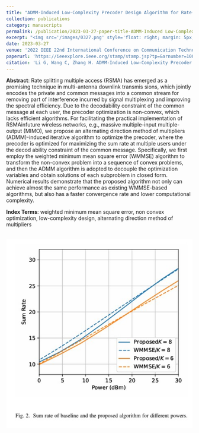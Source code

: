 ```yaml
---
title: "ADMM-Induced Low-Complexity Precoder Design Algorithm for Rate-Splitting Multiple Access"
collection: publications
category: manuscripts
permalink: /publication/2023-03-27-paper-title-ADMM-Induced Low-Complexity Precoder Design Algorithm for Rate-Splitting Multiple Access
excerpt: "<img src='/images/0327.png' style='float: right; margin: 5px;' width='300px'>We proposes an ADMM-induced iterative algorithm to optimize the precoder for rate-splitting multiple access (RSMA) in multi-antenna downlink systems. The algorithm transforms the non-convex problem into convex subproblems using WMMSE and solves them in closed form with ADMM, achieving faster convergence and lower complexity than existing methods."
date: 2023-03-27
venue: '2022 IEEE 22nd International Conference on Communication Technology (ICCT)'
paperurl: 'https://ieeexplore.ieee.org/stamp/stamp.jsp?tp=&arnumber=10073091'
citation: 'Li G, Wang C, Zhang H. ADMM-Induced Low-Complexity Precoder Design Algorithm for Rate-Splitting Multiple Access[C]//2022 IEEE 22nd International Conference on Communication Technology (ICCT). IEEE, 2022: 49-54.'
---
```




**Abstract**: Rate splitting multiple access (RSMA) has emerged as a promising technique in multi-antenna downlink transmis sions, which jointly encodes the private and common messages into a common stream for removing part of interference incurred by signal multiplexing and improving the spectral efficiency. Due to the decodability constraint of the common message at each user, the precoder optimization is non-convex, which lacks efficient algorithms. For facilitating the practical implementation of RSMAinfuture wireless networks, e.g., massive multiple-input multiple-output (MIMO), we propose an alternating direction method of multipliers (ADMM)-induced iterative algorithm to optimize the precoder, where the precoder is optimized for maximizing the sum rate at multiple users under the decod ability constraint of the common message. Specifically, we first employ the weighted minimum mean square error (WMMSE) algorithm to transform the non-convex problem into a sequence of convex problems, and then the ADMM algorithm is adopted to decouple the optimization variables and obtain solutions of each subproblem in closed form. Numerical results demonstrate that the proposed algorithm not only can achieve almost the same performance as existing WMMSE-based algorithms, but also has a faster convergence rate and lower computational complexity.


**Index Terms**: weighted minimum mean square error, non convex optimization, low-complexity design, alternating direction method of multipliers


<br/><img src='/images/AMDD.png' width = "600">
